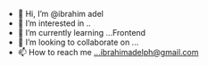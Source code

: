 - 👋 Hi, I’m @ibrahim adel
- 👀 I’m interested in ..
- 🌱 I’m currently learning ...Frontend
- 💞️ I’m looking to collaborate on ...
- 📫 How to reach me ...ibrahimadelph@gmail.com

<!---
ibrahimadel926/ibrahimadel926 is a ✨ special ✨ repository because its `README.md` (this file) appears on your GitHub profile.
You can click the Preview link to take a look at your changes.
--->
